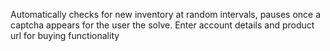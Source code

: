 Automatically checks for new inventory at random intervals, pauses once a captcha appears for the user the solve. Enter account details and product url for buying functionality
